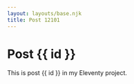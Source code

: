 ```yaml
---
layout: layouts/base.njk
title: Post 12101
---
```


# Post {{ id }}

This is post {{ id }} in my Eleventy project.
